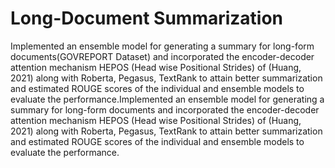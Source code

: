 # Long-Document Summarization

Implemented an ensemble model for generating a summary for long-form documents(GOVREPORT Dataset) and incorporated the encoder-decoder attention mechanism HEPOS (Head wise Positional Strides) of (Huang, 2021) along with Roberta, Pegasus, TextRank to attain better summarization and estimated ROUGE scores of the individual and ensemble models to evaluate the performance.Implemented an ensemble model for generating a summary for long-form documents and incorporated the encoder-decoder attention mechanism HEPOS (Head wise Positional Strides) of (Huang, 2021) along with Roberta, Pegasus, TextRank to attain better summarization and estimated ROUGE scores of the individual and ensemble models to evaluate the performance.

